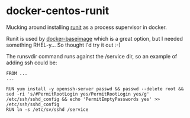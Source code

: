 docker-centos-runit
===================

Mucking around installing [runit](http://smarden.org/runit/) as a process supervisor in docker.

Runit is used by [docker-baseimage](https://github.com/phusion/baseimage-docker) which is a great option, but I needed something RHEL-y... So thought I'd try it out :-)

The runsvdir command runs against the /service dir, so an example of adding ssh could be:

    FROM ...
    ...

    RUN yum install -y openssh-server passwd && passwd --delete root && sed -ri 's/#PermitRootLogin yes/PermitRootLogin yes/g' /etc/ssh/sshd_config && echo 'PermitEmptyPasswords yes' >> /etc/ssh/sshd_config
    RUN ln -s /etc/sv/sshd /service
